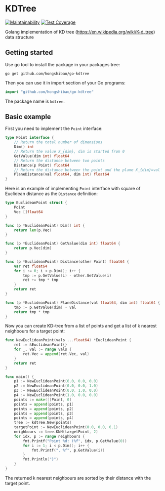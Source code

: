 # KDTree
[![Maintainability](https://api.codeclimate.com/v1/badges/68ed481fb60be91970b8/maintainability)](https://codeclimate.com/github/hongshibao/go-kdtree/maintainability)
[![Test Coverage](https://api.codeclimate.com/v1/badges/68ed481fb60be91970b8/test_coverage)](https://codeclimate.com/github/hongshibao/go-kdtree/test_coverage)

Golang implementation of KD tree (https://en.wikipedia.org/wiki/K-d_tree) data structure

## Getting started

Use go tool to install the package in your packages tree:
```
go get github.com/hongshibao/go-kdtree
```
Then you can use it in import section of your Go programs:
```go
import "github.com/hongshibao/go-kdtree"
```
The package name is ```kdtree```.

## Basic example

First you need to implement the ```Point``` interface:
```go
type Point interface {
	// Return the total number of dimensions
	Dim() int
	// Return the value X_{dim}, dim is started from 0
	GetValue(dim int) float64
	// Return the distance between two points
	Distance(p Point) float64
	// Return the distance between the point and the plane X_{dim}=val
	PlaneDistance(val float64, dim int) float64
}
```
Here is an example of implementing ```Point``` interface with square of Euclidean distance as the ```Distance``` definition:
```go
type EuclideanPoint struct {
	Point
	Vec []float64
}

func (p *EuclideanPoint) Dim() int {
	return len(p.Vec)
}

func (p *EuclideanPoint) GetValue(dim int) float64 {
	return p.Vec[dim]
}

func (p *EuclideanPoint) Distance(other Point) float64 {
	var ret float64
	for i := 0; i < p.Dim(); i++ {
		tmp := p.GetValue(i) - other.GetValue(i)
		ret += tmp * tmp
	}
	return ret
}

func (p *EuclideanPoint) PlaneDistance(val float64, dim int) float64 {
	tmp := p.GetValue(dim) - val
	return tmp * tmp
}
```
Now you can create KD-tree from a list of points and get a list of k nearest neighbours for a target point:
```go
func NewEuclideanPoint(vals ...float64) *EuclideanPoint {
	ret := &EuclideanPoint{}
	for _, val := range vals {
		ret.Vec = append(ret.Vec, val)
	}
	return ret
}

func main() {
	p1 := NewEuclideanPoint(0.0, 0.0, 0.0)
	p2 := NewEuclideanPoint(0.0, 0.0, 1.0)
	p3 := NewEuclideanPoint(0.0, 1.0, 0.0)
	p4 := NewEuclideanPoint(1.0, 0.0, 0.0)
	points := make([]Point, 0)
	points = append(points, p1)
	points = append(points, p2)
	points = append(points, p3)
	points = append(points, p4)
	tree := kdtree.New(points)
	targetPoint := NewEuclideanPoint(0.0, 0.0, 0.1)
	neighbours := tree.KNN(targetPoint, 2)
	for idx, p := range neighbours {
		fmt.Printf("Point %d: (%f", idx, p.GetValue(0))
		for i := 1; i < p.Dim(); i++ {
			fmt.Printf(", %f", p.GetValue(i))
		}
		fmt.Println(")")
	}
}
```
The returned k nearest neighbours are sorted by their distance with the target point.
